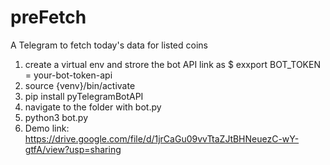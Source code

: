 # preFetch
A Telegram to fetch today's data for listed coins

1. create a virtual env and strore the bot API link as $ exxport BOT_TOKEN = your-bot-token-api
2. source {venv}/bin/activate
3. pip install pyTelegramBotAPI
4. navigate to the folder with bot.py
5. python3 bot.py
6. Demo link: https://drive.google.com/file/d/1jrCaGu09vvTtaZJtBHNeuezC-wY-gtfA/view?usp=sharing 
